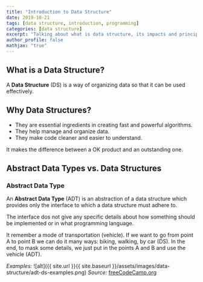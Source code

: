 ```yaml
---
title: "Introduction to Data Structure"
date: 2019-10-21
tags: [data structure, introduction, programming]
categories: [data structure]
excerpt: "Talking about what is data structure, its impacts and principles"
author_profile: false
mathjax: "true"
---
```

## What is a Data Structure?
A **Data Structure** (DS) is a way of organizing data so that it can be used effectively.

## Why Data Structures?
+ They are essential ingredients in creating fast and powerful algorithms.
+ They help manage and organize data.
+ They make code cleaner and easier to understand.

It makes the difference between a OK product and an outstanding one.

## Abstract Data Types vs. Data Structures

### Abstract Data Type
An **Abstract Data Type** (ADT) is an abstraction of a data structure which provides only the interface to which a data structure must adhere to.

The interface dos not give any specific details about how something should be implemented or in what programming language.

It remember a mode of transportation (vehicle). If we want to go from point A to point B we can do it many ways: biking, walking, by car (DS). In the end, to mask some details, we just put in the points A and B and use the vehicle (ADT).

*Examples:*
![alt]({{ site.url }}{{ site.baseurl }}/assets/images/data-structure/adt-ds-examples.png)
*Source:* [freeCodeCamp.org](https://www.freecodecamp.org/)
